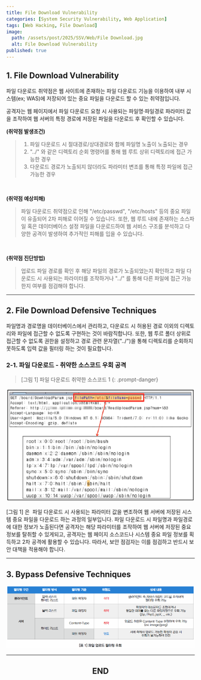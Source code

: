 ```yaml
---
title: File Download Vulnerability
categories: [System Security Vulnerability, Web Application]
tags: [Web Hacking, File Download]
image:
  path: /assets/post/2025/SSV/Web/File Download.jpg
  alt: File Download Vulnerability
published: true
---
```


## **1\. File Download Vulnerability**

파일 다운로드 취약점은 웹 사이트에 존재하는 파일 다운로드 기능을 이용하여 내부 시스템(ex; WAS)에 저장되어 있는 중요 파일을 다운로드 할 수 있는 취약점입니다.

공격자는 웹 페이지에서 파일 다운로드 요청 시 사용되는 파일명·파일경로 파라미터 값을 조작하여 웹 서버의 특정 경로에 저장된 파일을 다운로드 후 확인할 수 있습니다.

**(취약점 발생조건)**
> 1. 파일 다운로드 시 절대경로/상대경로와 함께 파일명 노출이 노출되는 경우  
> 2. "../" 와 같은 디렉토리 순회 명령어를 통해 웹 루트 상위 디렉토리에 접근 가능한 경우  
> 3. 다운로드 경로가 노출되지 않더라도 파라미터 변조를 통해 특정 파일에 접근 가능한 경우

<br>

**(취약점 예상피해)**
> 파일 다운로드 취약점으로 인해 "/etc/passwd", "/etc/hosts" 등의 중요 파일이 유출되어 2차 피해로 이어질 수 있습니다. 또한, 웹 루트 내에 존재하는 소스파일 혹은 데이터베이스 설정 파일을 다운로드하여 웹 서비스 구조를 분석하고 다양한 공격이 발생하여 추가적인 피해를 입을 수 있습니다.

<br>

**(취약점 진단방법)**
> 업로드 파일 경로를 확인 후 해당 파일의 경로가 노출되었는지 확인하고 파일 다운로드 시 사용되는 파라미터를 조작하거나 "../" 를 통해 다른 파일에 접근 가능한지 여부를 점검해야 합니다.

---

## **2. File Download Defensive Techniques**

파일명과 경로명을 데이터베이스에서 관리하고, 다운로드 시 허용된 경로 이외의 디렉토리와 파일에 접근할 수 없도록 구현하는 것이 바람직합니다. 또한, 웹 투르 폴더 상위로 접근할 수 없도록 권한을 설정하고 경로 관련 문자열("../")을 통해 디렉토리를 순회하지 못하도록 입력 값을 필터링 하는 것이 필요합니다.

### **2-1. 파일 다운로드 - 취약한 소스코드 우회 공격**

> [그림 1] 파일 다운로드 취약한 소스코드 1
{: .prompt-danger}
<img src='assets/post/2025/SSV/Web/6/1.png' width=1200 alt=''>

[그림 1] 은  파일 다운로드 시 사용되는 파라미터 값을 변조하여 웹 서버에 저장된 시스템 중요 파일을 다운로드 하는 과정의 일부입니다. 파일 다운로드 시 파일명과 파일경로에 대한 정보가 노출된다면 공격자는 해당 파라미터를 조작하여 웹 서버에 저장된 중요 정보를 탈취할 수 있게되고, 공격자는 웹 페이지 소스코드나 시스템 중요 파일 정보를 획득하고 2차 공격에 활용할 수 있습니다. 따라서, 보안 점검자는 이를 점검하고 반드시 보안 대책을 적용해야 합니다.

---

## **3. Bypass Defensive Techniques**
<img src="/assets/post/2025/Others/Bypass File Upload Filtering Techniques.png" alt="" width=1300>

---

<h2 style="text-align: center;" data-ke-size="size26"><b>END</b></h2>
